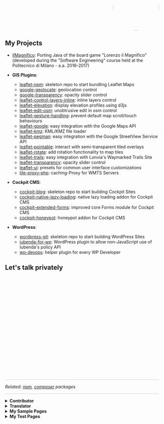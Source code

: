 <p align="right" style="margin-top: -70px; text-align: right;">
  <a href="https://github.com/Raruto">
    <img style="border-radius:50%;" src="https://avatars.githubusercontent.com/u/9614886?s=400" height="150" />
  </a>
</p>
<p align="center" style="display:none;">
  <a href="https://raruto.github.io/">View at raruto.github.io</a>
</p>

## My Projects

- [IlMagnifico](https://raruto.github.io/IlMagnifico): Porting Java of the board game "Lorenzo il Magnifico" (developed during the "Software Engineering" course held at the Politecnico di Milano - a.a. 2016-2017)

- **GIS Plugins**:
  - [leaflet-npm](https://raruto.github.io/leaflet-npm): skeleton repo to start bundling Leaflet Maps
  - [google-geolocate](https://raruto.github.io/google-geolocate): geolocation control
  - [google-transparency](https://raruto.github.io/google-transparency): opacity slider control
  - [leaflet-control-layers-inline](https://raruto.github.io/leaflet-control-layers-inline): inline layers control
  - [leaflet-elevation](https://raruto.github.io/leaflet-elevation): display elevation profiles using d3js
  - [leaflet-edit-osm](https://raruto.github.io/leaflet-edit-osm): unobtrusive edit in osm control
  - [leaflet-gesture-handling](https://raruto.github.io/leaflet-gesture-handling): prevent default map scroll/touch behaviours
  - [leaflet-google](https://raruto.github.io/leaflet-google): easy integration with the Google Maps API
  - [leaflet-kmz](https://raruto.github.io/leaflet-kmz): KML/KMZ file loader
  - [leaflet-pegman](https://raruto.github.io/leaflet-pegman): easy integration with the Google StreetView Service API
  - [leaflet-pointable](https://raruto.github.io/leaflet-pointable): interact with semi-transparent tiled overlays
  - [leaflet-rotate](https://raruto.github.io/leaflet-rotate): add rotation functionality to map tiles
  - [leaflet-trails](https://raruto.github.io/leaflet-trails): easy integration with Lonvia's Waymarked Trails Site
  - [leaflet-transparency](https://raruto.github.io/leaflet-transparency): opacity slider control
  - [leaflet-ui](https://raruto.github.io/leaflet-ui): presets for common user interface customizations
  - [tile-proxy-php](https://raruto.github.io/tile-proxy-php): caching-Proxy for WMTS Servers

- **Cockpit CMS**:
  - [cockpit-blog](https://github.com/Raruto/cockpit-blog): skeleton repo to start building Cockpit Sites
  - [cockpit-native-lazy-loading](https://github.com/Raruto/cockpit-native-lazy-loading): native lazy loading addon for Cockpit CMS
  - [cockpit-extended-forms](https://github.com/Raruto/cockpit-extended-forms): improved core Forms module for Cockpit CMS
  - [cockpit-honeypot](https://github.com/Raruto/cockpit-honeypot): honeypot addon for Cockpit CMS

- **WordPress**:
  - [wordpress-git](https://raruto.github.io/wordpress-git): skeleton repo to start building WordPress Sites
  - [iubenda-for-wp](https://github.com/Raruto/iubenda-for-wp): WordPress plugin to allow non-JavaScript use of Iubenda's policy API
  - [wp-devops](https://raruto.github.io/wp-devops): helper plugin for every WP Developer

## Let's talk privately
<div id="tripetto" style="min-height: 322px;"></div>
<script src="https://unpkg.com/tripetto-runner-foundation"></script>
<script src="https://unpkg.com/tripetto-runner-classic"></script>
<script src="https://unpkg.com/tripetto-services"></script>
<script>
var tripetto = TripettoServices.init({ token: "eyJhbGciOiJIUzI1NiIsInR5cCI6IkpXVCJ9.eyJ1c2VyIjoiS1JWUytRZmhQUnJxSkJ0eWZTZU82UldNTkhCOEx1NVRVYTVTQWplZno5MD0iLCJkZWZpbml0aW9uIjoibVRqVjJtckQ0ZWJCbWR5NWlNUnptVGJZZTRaVXlQQzJpSVZLWDZiTGlSOD0iLCJ0eXBlIjoiY29sbGVjdCJ9.33H9DigsyOEJpOrDa6OcEscng3fPiMKnohXGAvVoF1c" });

TripettoClassic.run({
    element: document.getElementById("tripetto"),
    definition: tripetto.definition,
    styles: tripetto.styles,
    l10n: tripetto.l10n,
    locale: tripetto.locale,
    translations: tripetto.translations,
    attachments: tripetto.attachments,
    onSubmit: tripetto.onSubmit
});
</script>

<hr style="background: #ccc;">
<p><em>Related: <a href="https://www.npmjs.com/~raruto">npm</a>, <a href="https://packagist.org/users/raruto/">composer</a> packages</em></p>
<hr style="background: #ccc;">

<details>
  <summary><b style="font-weight:bold;cursor:pointer;">Contributor</b></summary>
  <ul>
    <li><a href="https://github.com/agentejo/cockpit">Cockpit CMS</a>: <em>self-hosted headless and api-driven CMS</em></li>
    <li><a href="https://github.com/raffaelj/CpMultiplane">CpMultiplane</a>: <em>small PHP frontend for Cockpit CMS</em></li>
    <li><a href="https://github.com/afragen/wp-dependency-installer">WP Dependency Installer</a>: <em>lightweight class to automatically install WordPress plugins dependencies</em></li>
    <li><a href="https://wordpress.org/plugins/local-development/" rel="nofollow">Local Development</a>: <em>improved local development with just a WordPress plugin</em></li>
    <li><a href="https://github.com/afragen/github-updater">Github Updater</a>: <em>automatically update installed WordPress Git hosted themes and plugins</em></li>
    <li><a href="https://github.com/tomjn/composerpress">Composerpress</a>: <em>retroactively creates a composer.json for a WordPress site</em></li>
    <li><a href="https://plugins.trac.wordpress.org/browser/events-manager/" rel="nofollow">Events Manager</a>: <em>handle WordPress Events Registration, Bookings, Calendars and Locations with ease</em></li>
    <li><a href="https://github.com/Florent73/send-pdf-for-contact-form-7">Send PDF for Contact Form 7</a>: <em>automatically generate PDF files from Contact Form 7 submissions</em></li>
  </ul>
</details>

<details>
  <summary><b style="font-weight:bold;cursor:pointer;">Translator</b></summary>
  <ul>
    <li><a href="https://translate.wordpress.org/locale/it/default/wp-plugins/bbpress/" rel="nofollow">bbPress</a></li>
    <li><a href="https://translate.wordpress.org/locale/it/default/wp-plugins/buddypress/" rel="nofollow">BuddyPress</a></li>
    <li><a href="https://github.com/Raruto/cockpit-i18n">Cockpit CMS</a></li>
    <li><a href="https://github.com/raffaelj/CpMultiplane-i18n">CpMultiplane</a></li>
    <li><a href="https://translate.wordpress.org/locale/it/default/wp-plugins/events-manager/" rel="nofollow">Events Manager</a></li>
    <li><a href="https://translate.wordpress.org/locale/it/default/wp-plugins/featured-image-by-url/" rel="nofollow">Featured image by URL</a></li>
    <li><a href="https://github.com/horosproject/horos">Horos</a>: <em>DICOM medical image viewer</em></li>
    <li><a href="https://translate.wordpress.org/locale/it/default/wp-plugins/simple-history/" rel="nofollow">Simple History</a></li>
    <li><a href="https://translate.wordpress.org/locale/it/default/wp-plugins/user-submitted-posts/" rel="nofollow">User Submitted Posts</a></li>
    <li><a href="https://translate.wordpress.org/locale/it/default/wp-plugins/wp-upg/" rel="nofollow">User Post Gallery</a></li>
    <li><a href="https://translate.wordpress.org/locale/it/default/wp-plugins/woocommerce-email-inquiry-cart-options/" rel="nofollow">WooCommerce Email Inquiry &amp; Cart Options</a></li>
    <li><a href="https://translate.wordpress.org/locale/it/default/wp-themes/radcliffe/" rel="nofollow">Radcliffe</a></li>
  </ul>
</details>

<details>
  <summary><b style="font-weight:bold;cursor:pointer;">My Sample Pages</b></summary>
  <ul>
    <li><strong>Google Maps</strong>:
      <ul>
        <li><a href="/Raruto/raruto.github.io/blob/master/examples/google-geolocate/google-geolocate.html">geolocate control</a></li>
        <li><a href="/Raruto/raruto.github.io/blob/master/examples/google-transparency/google-transparency.html">opacity control</a></li>
      </ul>
    </li>
    <li><strong>Leaflet Maps</strong>:
      <ul>
        <li><a href="/Raruto/raruto.github.io/blob/master/leaflet-ui/examples/leaflet-ui.html">custom default-ui</a></li>
        <li><a href="/Raruto/raruto.github.io/blob/master/examples/leaflet-google/leaflet-google.html">google maps layers</a></li>
        <li><a href="/Raruto/raruto.github.io/blob/master/leaflet-transparency/examples/leaflet-transparency.html">opacity control</a></li>
        <li><a href="/Raruto/raruto.github.io/blob/master/leaflet-elevation/examples/leaflet-elevation_hoverable-tracks.html">elevation chart control</a></li>
        <li><a href="/Raruto/raruto.github.io/blob/master/leaflet-control-layers-inline/examples/leaflet-control-layers-inline.html">inline control-layers</a></li>
        <li><a href="/Raruto/raruto.github.io/blob/master/leaflet-kmz/examples/leaflet-kmz.html">kml/kmz layers</a></li>
        <li><a href="/Raruto/raruto.github.io/blob/master/leaflet-gesture-handling/examples/leaflet-gesture-handling.html">scroll/touch to zoom</a></li>
        <li><a href="/Raruto/raruto.github.io/blob/master/leaflet-pegman/examples/leaflet-pegman-lazyLoading.html">streetview control</a></li>
        <li><a href="/Raruto/raruto.github.io/blob/master/leaflet-pointable/examples/leaflet-pointable.html">pointable tiles</a></li>
        <li><a href="/Raruto/raruto.github.io/blob/master/leaflet-trails/examples/leaflet-trails.html">waymarked trails</a></li>
       </ul>
    </li>
  </ul>
</details>

<details>
  <summary><b style="font-weight:bold;cursor:pointer;">My Test Pages</b></summary>
  <ul>
    <li><a href="/Raruto/raruto.github.io/blob/master/3d">/3d</a></li>
    <li><a href="/Raruto/raruto.github.io/blob/master/maps">/maps</a></li>
  </ul>
</details>

